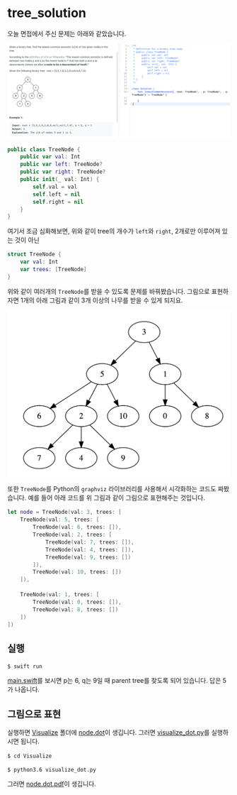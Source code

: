 # tree_solution

오늘 면접에서 주신 문제는 아래와 같았습니다.

![0](Images/0.png)

```swift
public class TreeNode {
    public var val: Int
    public var left: TreeNode?
    public var right: TreeNode?
    public init(_ val: Int) {
        self.val = val
        self.left = nil
        self.right = nil
    }
}
```

여기서 조금 심화해보면, 위와 같이 tree의 개수가 `left`와 `right`, 2개로만 이루어져 있는 것이 아닌

```swift
struct TreeNode {
    var val: Int
    var trees: [TreeNode]
}
```

위와 같이 여러개의 `TreeNode`를 받을 수 있도록 문제를 바꿔봤습니다. 그림으로 표현하자면 1개의 아래 그림과 같이 3개 이상의 나무를 받을 수 있게 되지요.

![1](Images/1.png)

또한 `TreeNode`를 Python의 `graphviz` 라이브러리를 사용해서 시각화하는 코드도 짜봤습니다. 예를 들어 아래 코드를 위 그림과 같이 그림으로 표현해주는 것입니다.

```swift
let node = TreeNode(val: 3, trees: [
    TreeNode(val: 5, trees: [
        TreeNode(val: 6, trees: []),
        TreeNode(val: 2, trees: [
            TreeNode(val: 7, trees: []),
            TreeNode(val: 4, trees: []),
            TreeNode(val: 9, trees: [])
        ]),
        TreeNode(val: 10, trees: [])
    ]),

    TreeNode(val: 1, trees: [
        TreeNode(val: 0, trees: []),
        TreeNode(val: 8, trees: [])
    ])
])
```

## 실행

`$ swift run`

[main.swift](Sources/main.swift)를 보시면 p는 6, q는 9일 때 parent tree를 찾도록 되어 있습니다. 답은 5가 나옵니다.

## 그림으로 표현

실행하면 [Visualize](Visualize) 폴더에 [node.dot](Visualize/node.dot)이 생깁니다. 그러면 [visualize_dot.py](Visualize/visualize_dot.py)를 실행하시면 됩니다.

`$ cd Visualize`

`$ python3.6 visualize_dot.py`

그러면 [node.dot.pdf](Visualize/node.dot.pdf)이 생깁니다.
